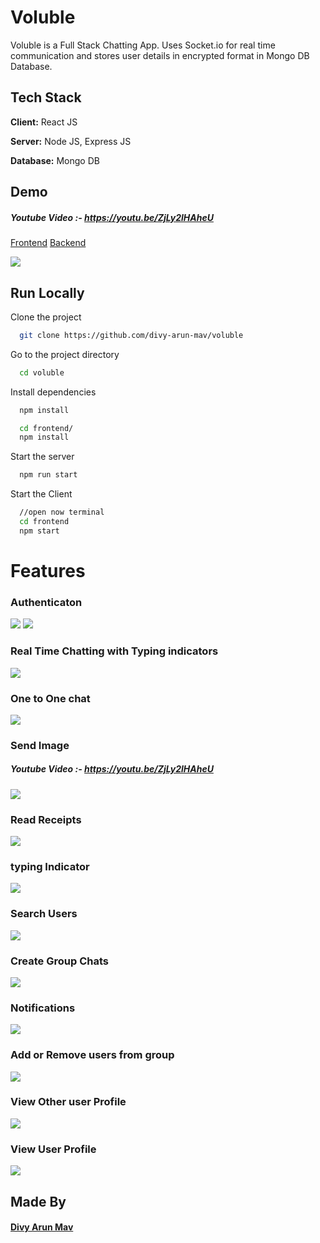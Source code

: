 
# Voluble

Voluble is a Full Stack Chatting App.
Uses Socket.io for real time communication and stores user details in encrypted format in Mongo DB Database.
## Tech Stack

**Client:** React JS

**Server:** Node JS, Express JS

**Database:** Mongo DB
  
## Demo

##### Youtube Video :- https://youtu.be/ZjLy2lHAheU

[Frontend](https://divy-mav-voluble.netlify.app/) [Backend](https://voluble-zcnj.onrender.com)

![](https://github.com/divy-arun-mav/voluble/blob/main/Screenshots/initial.png)
## Run Locally

Clone the project

```bash
  git clone https://github.com/divy-arun-mav/voluble
```

Go to the project directory

```bash
  cd voluble
```

Install dependencies

```bash
  npm install
```

```bash
  cd frontend/
  npm install
```

Start the server

```bash
  npm run start
```
Start the Client

```bash
  //open now terminal
  cd frontend
  npm start
```

  
# Features

### Authenticaton
![](https://github.com/divy-arun-mav/voluble/blob/main/Screenshots/login.png)
![](https://github.com/divy-arun-mav/voluble/blob/main/Screenshots/register.png)
### Real Time Chatting with Typing indicators
![](https://github.com/divy-arun-mav/voluble/blob/main/Screenshots/realtime-chat.png)
### One to One chat
![](https://github.com/divy-arun-mav/voluble/blob/main/Screenshots/initial.png)
### Send Image
##### Youtube Video :- https://youtu.be/ZjLy2lHAheU
![](https://github.com/divy-arun-mav/voluble/blob/main/Screenshots/image-uploading.png)
### Read Receipts
![](https://github.com/divy-arun-mav/voluble/blob/main/Screenshots/read-receipts.png)
### typing Indicator
![](https://github.com/divy-arun-mav/voluble/blob/main/Screenshots/typing%20indicator.png)
### Search Users
![](https://github.com/divy-arun-mav/voluble/blob/main/Screenshots/search.png)
### Create Group Chats
![](https://github.com/divy-arun-mav/voluble/blob/main/Screenshots/create-group.png)
### Notifications 
![](https://github.com/divy-arun-mav/voluble/blob/main/Screenshots/notification.png)
### Add or Remove users from group
![](https://github.com/divy-arun-mav/voluble/blob/main/Screenshots/edit-group.png)
### View Other user Profile
![](https://github.com/divy-arun-mav/voluble/blob/main/Screenshots/view-other-user-profile.png)
### View User Profile
![](https://github.com/divy-arun-mav/voluble/blob/main/Screenshots/view--profile.png)

## Made By

#### [Divy Arun Mav](https://github.com/divy-arun-mav)

  
